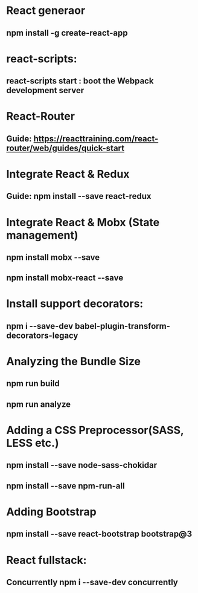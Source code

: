 # React generaor
## npm install -g create-react-app

# react-scripts:
## react-scripts start : boot the Webpack development server

# React-Router
## Guide: https://reacttraining.com/react-router/web/guides/quick-start

# Integrate React & Redux
## Guide: npm install --save react-redux

# Integrate React & Mobx (State management)
## npm install mobx --save
## npm install mobx-react --save

# Install support decorators:
## npm i --save-dev babel-plugin-transform-decorators-legacy

# Analyzing the Bundle Size
## npm run build
## npm run analyze

# Adding a CSS Preprocessor(SASS, LESS etc.)
## npm install --save node-sass-chokidar
## npm install --save npm-run-all

# Adding Bootstrap
## npm install --save react-bootstrap bootstrap@3

# React fullstack:
## Concurrently npm i --save-dev concurrently
